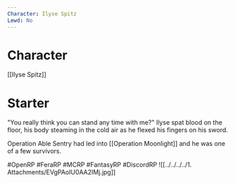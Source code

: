 ```yaml
---
Character: Ilyse Spitz
Lewd: No
---
```

# Character
[[Ilyse Spitz]]

# Starter
"You really think you can stand any time with me?" Ilyse spat blood on the floor, his body steaming in the cold air as he flexed his fingers on his sword.

Operation Able Sentry had led into [[Operation Moonlight]] and he was one of a few survivors.

#OpenRP #FeraRP #MCRP #FantasyRP #DiscordRP
![[../../../../1. Attachments/EVgPAoIU0AA2IMj.jpg]]